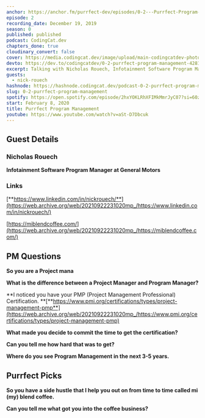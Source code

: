 ```yaml
---
anchor: https://anchor.fm/purrfect-dev/episodes/0-2---Purrfect-Program-Management-ea7pop
episode: 2
recording_date: December 19, 2019
season: 0
published: published
podcast: CodingCat.dev
chapters_done: true
cloudinary_convert: false
cover: https://media.codingcat.dev/image/upload/main-codingcatdev-photo/yyrquz4lvrvdcwgvgdte.png
devto: https://dev.to/codingcatdev/0-2-purrfect-program-management-4281
excerpt: Talking with Nicholas Rouech, Infotainment Software Program Manager at General Motors, about Program Management.
guests:
  - nick-rouech
hashnode: https://hashnode.codingcat.dev/podcast-0-2-purrfect-program-management
slug: 0-2-purrfect-program-management
spotify: https://open.spotify.com/episode/2hxYOKLRhXFIMkMmrJyC07?si=60zBT8YuTLmvfxKAyRILJQ
start: February 8, 2020
title: Purrfect Program Management
youtube: https://www.youtube.com/watch?v=aSt-D7Dbcuk
---
```


## **Guest Details**

### **Nicholas Rouech**

**Infotainment Software Program Manager at General Motors**

### **Links**

[**https://www.linkedin.com/in/nickrouech/**](https://web.archive.org/web/20210922231020mp_/https://www.linkedin.com/in/nickrouech/)

[https://miblendcoffee.com/](https://web.archive.org/web/20210922231020mp_/https://miblendcoffee.com/)

## **PM Questions**

**So you are a Project mana**

**What is the difference between a Project Manager and Program Manager?**

**I noticed you have your PMP (Project Management Professional) Certification.
**[**https://www.pmi.org/certifications/types/project-management-pmp**](https://web.archive.org/web/20210922231020mp_/https://www.pmi.org/certifications/types/project-management-pmp)

**What made you decide to commit the time to get the certification?**

**Can you tell me how hard that was to get?**

**Where do you see Program Management in the next 3-5 years.**

## **Purrfect Picks**

**So you have a side hustle that I help you out on from time to time called mi (my) blend coffee.**

**Can you tell me what got you into the coffee business?**
